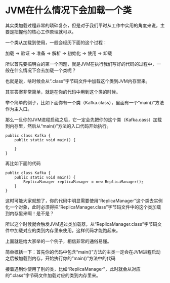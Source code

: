 # JVM在什么情况下会加载一个类

其实类加载过程非常的琐碎复杂，但是对于我们平时从工作中实用的角度来说，主要是把握他的核心工作原理就可以。

一个类从加载到使用，一般会经历下面的这个过程：

加载 -> 验证 -> 准备 -> 解析 -> 初始化 -> 使用 -> 卸载

所以首先要搞明白的第一个问题，就是JVM在执行我们写好的代码的过程中，一般在什么情况下会去加载一个类呢？

也就是说，啥时候会从“.class”字节码文件中加载这个类到JVM内存里来。

其实答案非常简单，就是在你的代码中用到这个类的时候。

举个简单的例子，比如下面你有一个类（Kafka.class），里面有一个“main()”方法作为主入口。

那么一旦你的JVM进程启动之后，它一定会先把你的这个类（Kafka.cass）加载到内存里，然后从“main()”方法的入口代码开始执行。

```
public class Kafka {
    public static void main() {

    }
}
```
再比如下面的代码

```
public class Kafka {
    public static void main() {
        ReplicaManager replicaManager = new ReplicaManager();
    }
}
```
这时可能大家就想了，你的代码中明显需要使用“ReplicaManager”这个类去实例化一个对象，此时必须得把“ReplicaManager.class”字节码文件中的这个类加载到内存里来啊！是不是？

所以这个时候就会触发JVM通过类加载器，从“ReplicaManager.class”字节码文件中加载对应的类到内存里来使用，这样代码才能跑起来。

上面就是给大家举的一个例子，相信非常的通俗易懂。

简单概括一下：首先你的代码中包含“main()”方法的主类一定会在JVM进程启动之后被加载到内存，开始执行你的“main()”方法中的代码

接着遇到你使用了别的类，比如“ReplicaManager”，此时就会从对应的“.class”字节码文件加载对应的类到内存里来。



